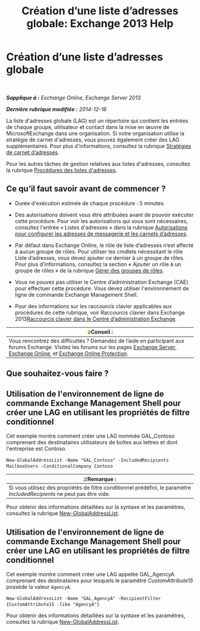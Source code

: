 ﻿---
title: 'Création d’une liste d’adresses globale: Exchange 2013 Help'
TOCTitle: Création d’une liste d’adresses globale
ms:assetid: 59e4955a-8999-4d17-be9f-23a41a23b929
ms:mtpsurl: https://technet.microsoft.com/fr-fr/library/Bb232063(v=EXCHG.150)
ms:contentKeyID: 50478152
ms.date: 05/23/2018
mtps_version: v=EXCHG.150
ms.translationtype: MT
---

# Création d’une liste d’adresses globale

 

_**Sapplique à :** Exchange Online, Exchange Server 2013_

_**Dernière rubrique modifiée :** 2014-12-16_

La liste d'adresses globale (LAG) est un répertoire qui contient les entrées de chaque groupe, utilisateur et contact dans la mise en œuvre de MicrosoftExchange dans une organisation. Si votre organisation utilise la stratégie de carnet d'adresses, vous pouvez également créer des LAG supplémentaires. Pour plus d'informations, consultez la rubrique [Stratégies de carnet d’adresses](address-book-policies-exchange-2013-help.md).

Pour les autres tâches de gestion relatives aux listes d'adresses, consultez la rubrique [Procédures des listes d'adresses](address-list-procedures-exchange-2013-help.md).

## Ce qu’il faut savoir avant de commencer ?

  - Durée d'exécution estimée de chaque procédure : 5 minutes.

  - Des autorisations doivent vous être attribuées avant de pouvoir exécuter cette procédure. Pour voir les autorisations qui vous sont nécessaires, consultez l'entrée « Listes d'adresses » dans la rubrique [Autorisations pour configurer les adresses de messagerie et les carnets d’adresses](email-address-and-address-book-permissions-exchange-2013-help.md).

  - Par défaut dans Exchange Online, le rôle de liste d’adresses n’est affecté à aucun groupe de rôles. Pour utiliser les cmdlets nécessitant le rôle Liste d’adresses, vous devez ajouter ce dernier à un groupe de rôles. Pour plus d’informations, consultez la section « Ajouter un rôle à un groupe de rôles » de la rubrique [Gérer des groupes de rôles](manage-role-groups-exchange-2013-help.md).

  - Vous ne pouvez pas utiliser le Centre d’administration Exchange (CAE) pour effectuer cette procédure. Vous devez utiliser l'environnement de ligne de commande Exchange Management Shell.

  - Pour des informations sur les raccourcis clavier applicables aux procédures de cette rubrique, voir Raccourcis clavier dans Exchange 2013[Raccourcis clavier dans le Centre d’administration Exchange](keyboard-shortcuts-in-the-exchange-admin-center-exchange-online-protection-help.md).

<table>
<thead>
<tr class="header">
<th><img src="images/Bb125224.tip(EXCHG.150).gif" title="Conseil" alt="Conseil" />Conseil :</th>
</tr>
</thead>
<tbody>
<tr class="odd">
<td>Vous rencontrez des difficultés ? Demandez de l’aide en participant aux forums Exchange. Visitez les forums sur les pages <a href="https://go.microsoft.com/fwlink/p/?linkid=60612">Exchange Server</a>, <a href="https://go.microsoft.com/fwlink/p/?linkid=267542">Exchange Online</a>, et <a href="https://go.microsoft.com/fwlink/p/?linkid=285351">Exchange Online Protection</a>.</td>
</tr>
</tbody>
</table>


## Que souhaitez-vous faire ?

## Utilisation de l'environnement de ligne de commande Exchange Management Shell pour créer une LAG en utilisant les propriétés de filtre conditionnel

Cet exemple montre comment créer une LAG nommée GAL\_Contoso comprenant des destinataires utilisateurs de boîtes aux lettres et dont l'entreprise est Contoso.

    New-GlobalAddressList -Name "GAL_Contoso" -IncludedRecipients MailboxUsers -ConditionalCompany Contoso

<table>
<thead>
<tr class="header">
<th><img src="images/JJ159664.note(EXCHG.150).gif" title="Remarque" alt="Remarque" />Remarque :</th>
</tr>
</thead>
<tbody>
<tr class="odd">
<td>Si vous utilisez des propriétés de filtre conditionnel prédéfini, le paramètre <em>IncludedRecipients</em> ne peut pas être vide.</td>
</tr>
</tbody>
</table>


Pour obtenir des informations détaillées sur la syntaxe et les paramètres, consultez la rubrique [New-GlobalAddressList](https://technet.microsoft.com/fr-fr/library/bb123785\(v=exchg.150\)).

## Utilisation de l'environnement de ligne de commande Exchange Management Shell pour créer une LAG en utilisant les propriétés de filtre conditionnel

Cet exemple montre comment créer une LAG appelée GAL\_AgencyA comprenant des destinataires pour lesquels le paramètre *CustomAttribute15* possède la valeur `AgencyA`.

    New-GlobalAddressList -Name "GAL_AgencyA" -RecipientFilter {CustomAttribute15 -like "AgencyA"}

Pour obtenir des informations détaillées sur la syntaxe et les paramètres, consultez la rubrique [New-GlobalAddressList](https://technet.microsoft.com/fr-fr/library/bb123785\(v=exchg.150\)).

